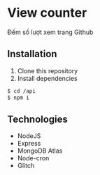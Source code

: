 # View counter
Đếm số lượt xem trang Github

## Installation
1. Clone this repository
2. Install dependencies
```bash
$ cd /api
$ npm i
```

## Technologies
- NodeJS
- Express
- MongoDB Atlas
- Node-cron
- Glitch
